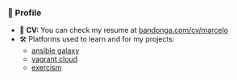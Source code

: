 
<!--

### Hi there 👋

**marcelofpfelix/marcelofpfelix** is a ✨ _special_ ✨ repository because its `README.md` (this file) appears on your GitHub profile.

Here are some ideas to get you started:

- 🔭 I’m currently working on ...
- 🌱 I’m currently learning ...
- 👯 I’m looking to collaborate on ...
- 🤔 I’m looking for help with ...
- 💬 Ask me about ...
- 📫 How to reach me: ...
- 😄 Pronouns: ...
- ⚡ Fun fact: ...
* [leetcode](https://leetcode.com/marcelofpfelix/) 

-->

### 👤 Profile


* 💼 **CV:** You can check my resume at [bandonga.com/cv/marcelo](https://bandonga.com/cv/marcelo)
* 🛠️ Platforms used to learn and for my projects:
  * [ansible galaxy](https://galaxy.ansible.com/marcelofpfelix) 
  * [vagrant cloud](https://app.vagrantup.com/marcelofpfelix) 
  * [exercism](https://exercism.io/profiles/marcelofpfelix)
